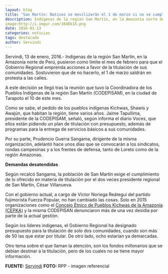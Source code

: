 ```yaml
---
layout: blog
title: "San Martín: Nativos se movilizarán el 1 de marzo si no se cumple con demanda de titulación"
description: Indígenas de la región San Martín, en la Amazonía norte de Perú, pusieron como límite el mes de febrero para que el Gobierno Regional emprenda acciones a favor de la titulación de sus comunidades. Sostuvieron que de no hacerlo, el 1 de marzo saldrán en protesta a las calles.
image:http://i.imgur.com/164Ek1X.png
date: 2016-01-13
categories: noticias
tags: destacado
author: Servindi
---
```


Servindi, 13 de enero, 2016.- Indígenas de la región San Martín, en la Amazonía norte de Perú, pusieron como límite el mes de febrero para que el Gobierno Regional emprenda acciones a favor de la titulación de sus comunidades. Sostuvieron que de no hacerlo, el 1 de marzo saldrán en protesta a las calles.

A este decisión se llegó tras la reunión que tuvo la Coordinadora de los Pueblos Indígenas de la región San Martín (CODEPISAM), en la ciudad de Tarapoto el 10 de este mes.

Como se sabe, el pedido de los pueblos indígenas Kichwas, Shawis y Awajún, que habitan la región, tiene varios años.
Jaime Tapullima, presidente de la CODEPISAM, señaló, según informa el diario Voces, que ellos están pidiendo un plan de titulación con presupuesto, además de programas para la entrega de servicios básicos a sus comunidades.

Por su parte, Prudencio Guerra Sangama, dirigente de la misma organización, adelantó hace unos días que se convocarán a los sindicatos, rondas campesinas y a los frentes de defensa, tanto de Loreto como de la región Amazonas.

<b>Demandas desatendidas</b>

Según recalcó Sangama, la población de San Martín exige el cumplimiento de lo ofrecido en materia de titulación por el dos veces presidente regional de San Martín, César Villanueva.

Con el gobierno actual, a cargo de Víctor Noriega Reátegui del partido fujimorista Fuerza Popular, no han cambiado las cosas. Solo en 2015 organizaciones como el [Concejo Étnico de Pueblos Kichwas de la Amazonía (CEPKA)](http://cepka.es.tl/Organizaci%F3n.htm) y la misma CODEPISAN denunciaron más de una vez desidia por parte de la actual gestión.

Según los líderes indígenas, el Gobierno Regional ha designado presupuesto para la titulación de solo dos comunidades, cuando son más de 50 las que estar por titular. De otro lado, ocho estarían ya demarcadas.

Otro tema sobre el que llaman la atención, son los fondos millonarios que se debían destinar a la titulación, pero de los cuales no se tiene mayor información.

<b>FUENTE:</b> [Servindi](http://servindi.org/actualidad/147280)
<b>FOTO:</b> RPP - imagen referencial
